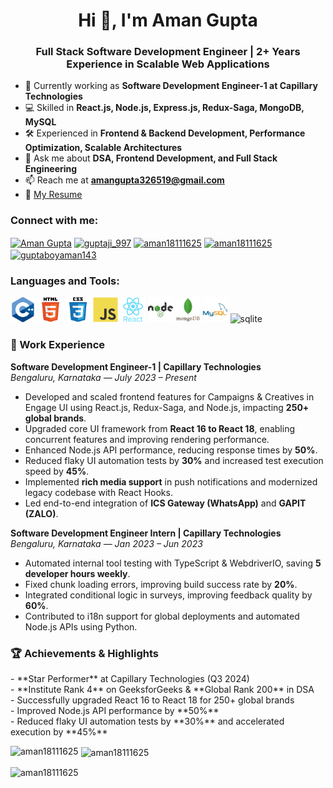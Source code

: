 <h1 align="center">Hi 👋, I'm Aman Gupta</h1>
<h3 align="center">Full Stack Software Development Engineer | 2+ Years Experience in Scalable Web Applications</h3>

- 🌱 Currently working as **Software Development Engineer-1 at Capillary Technologies**
- 💻 Skilled in **React.js, Node.js, Express.js, Redux-Saga, MongoDB, MySQL**
- 🛠 Experienced in **Frontend & Backend Development, Performance Optimization, Scalable Architectures**
- 💬 Ask me about **DSA, Frontend Development, and Full Stack Engineering**
- 📫 Reach me at **amangupta326519@gmail.com**
- 📄 [My Resume](https://drive.google.com/file/d/10E7Vgws6GRpPdSoTE4JRaD42zRjMnC6W/view?usp=sharing)

<h3 align="left">Connect with me:</h3>
<p align="left">
<a href="https://www.linkedin.com/in/aman-gupta-00a6321b5/" target="blank"><img align="center" src="https://raw.githubusercontent.com/rahuldkjain/github-profile-readme-generator/master/src/images/icons/Social/linked-in-alt.svg" alt="Aman Gupta" height="30" width="40" /></a>
<a href="https://instagram.com/guptaji_997" target="blank"><img align="center" src="https://raw.githubusercontent.com/rahuldkjain/github-profile-readme-generator/master/src/images/icons/Social/instagram.svg" alt="guptaji_997" height="30" width="40" /></a>
<a href="https://www.codechef.com/users/aman18111625" target="blank"><img align="center" src="https://cdn.jsdelivr.net/npm/simple-icons@3.1.0/icons/codechef.svg" alt="aman18111625" height="30" width="40" /></a>
<a href="https://www.leetcode.com/aman18111625" target="blank"><img align="center" src="https://raw.githubusercontent.com/rahuldkjain/github-profile-readme-generator/master/src/images/icons/Social/leet-code.svg" alt="aman18111625" height="30" width="40" /></a>
<a href="https://auth.geeksforgeeks.org/user/guptaboyaman143" target="blank"><img align="center" src="https://raw.githubusercontent.com/rahuldkjain/github-profile-readme-generator/master/src/images/icons/Social/geeks-for-geeks.svg" alt="guptaboyaman143" height="30" width="40" /></a>
</p>

<h3 align="left">Languages and Tools:</h3>
<p align="left">
  <img src="https://raw.githubusercontent.com/devicons/devicon/master/icons/cplusplus/cplusplus-original.svg" alt="cplusplus" width="40" height="40"/>
  <img src="https://raw.githubusercontent.com/devicons/devicon/master/icons/html5/html5-original-wordmark.svg" alt="html5" width="40" height="40"/>
  <img src="https://raw.githubusercontent.com/devicons/devicon/master/icons/css3/css3-original-wordmark.svg" alt="css3" width="40" height="40"/>
  <img src="https://raw.githubusercontent.com/devicons/devicon/master/icons/javascript/javascript-original.svg" alt="javascript" width="40" height="40"/>
  <img src="https://raw.githubusercontent.com/devicons/devicon/master/icons/react/react-original-wordmark.svg" alt="react" width="40" height="40"/>
  <img src="https://raw.githubusercontent.com/devicons/devicon/master/icons/nodejs/nodejs-original-wordmark.svg" alt="nodejs" width="40" height="40"/>
  <img src="https://raw.githubusercontent.com/devicons/devicon/master/icons/mongodb/mongodb-original-wordmark.svg" alt="mongodb" width="40" height="40"/>
  <img src="https://raw.githubusercontent.com/devicons/devicon/master/icons/mysql/mysql-original-wordmark.svg" alt="mysql" width="40" height="40"/>
  <img src="https://www.vectorlogo.zone/logos/sqlite/sqlite-icon.svg" alt="sqlite" width="40" height="40"/>
</p>

<h3>💼 Work Experience</h3>

**Software Development Engineer-1 | Capillary Technologies**  
*Bengaluru, Karnataka — July 2023 – Present*  
- Developed and scaled frontend features for Campaigns & Creatives in Engage UI using React.js, Redux-Saga, and Node.js, impacting **250+ global brands**.  
- Upgraded core UI framework from **React 16 to React 18**, enabling concurrent features and improving rendering performance.  
- Enhanced Node.js API performance, reducing response times by **50%**.  
- Reduced flaky UI automation tests by **30%** and increased test execution speed by **45%**.  
- Implemented **rich media support** in push notifications and modernized legacy codebase with React Hooks.  
- Led end-to-end integration of **ICS Gateway (WhatsApp)** and **GAPIT (ZALO)**.  

**Software Development Engineer Intern | Capillary Technologies**  
*Bengaluru, Karnataka — Jan 2023 – Jun 2023*  
- Automated internal tool testing with TypeScript & WebdriverIO, saving **5 developer hours weekly**.  
- Fixed chunk loading errors, improving build success rate by **20%**.  
- Integrated conditional logic in surveys, improving feedback quality by **60%**.  
- Contributed to i18n support for global deployments and automated Node.js APIs using Python.  

<h3>🏆 Achievements & Highlights</h3>
- **Star Performer** at Capillary Technologies (Q3 2024) </br>
- **Institute Rank 4** on GeeksforGeeks & **Global Rank 200** in DSA </br>
- Successfully upgraded React 16 to React 18 for 250+ global brands </br>
- Improved Node.js API performance by **50%** </br>
- Reduced flaky UI automation tests by **30%** and accelerated execution by **45%** </br>

<p><img align="left" src="https://github-readme-stats.vercel.app/api/top-langs?username=aman18111625&show_icons=true&locale=en&layout=compact" alt="aman18111625" /></p>

<p>&nbsp;<img align="center" src="https://github-readme-stats.vercel.app/api?username=aman18111625&show_icons=true&locale=en" alt="aman18111625" /></p>

<p><img align="center" src="https://github-readme-streak-stats.herokuapp.com/?user=aman18111625&" alt="aman18111625" /></p>
